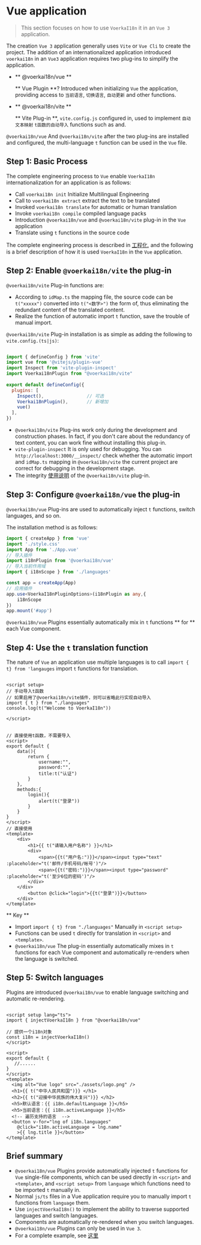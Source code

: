 # Vue application <!-- {docsify-ignore-all} -->

> This section focuses on how to use `VoerkaI18n` it in an `Vue 3` application.

The creation `Vue 3` application generally uses `Vite` or `Vue Cli` to create the project. The addition of an internationalized application introduced `voerkai18n` in an `Vue3` application requires two plug-ins to simplify the application.

- ** @voerkai18n/vue **

  ** Vue Plugin **? Introduced when initializing `Vue` the application, providing access to `当前语言`, `切换语言`, `自动更新` and other functions.

- ** @voerkai18n/vite **

  ** Vite Plug-in **, `vite.config.js` configured in, used to implement `自动文本映射` `t函数的自动导入` functions such as and.

  
 `@voerkai18n/vue` And `@voerkai18n/vite` after the two plug-ins are installed and configured, the multi-language `t` function can be used in the `Vue` file.

## Step 1: Basic Process

The complete engineering process to `Vue` enable `VoerkaI18n` internationalization for an application is as follows:

- Call `voerkai18n init` Initialize Multilingual Engineering
- Call to `voerkai18n extract` extract the text to be translated
- Invoked `voerkai18n translate` for automatic or human translation
- Invoke `voerkai18n compile` compiled language packs
- Introduction `@voerkai18n/vue` and `@voerkai18n/vite` plug-in in the `Vue` application
- Translate using `t` functions in the source code

The complete engineering process is described in [工程化](../start/quick-start), and the following is a brief description of how it is used `VoerkaI18n` in the `Vue` application.

## Step 2: Enable `@voerkai18n/vite` the plug-in

 `@voerkai18n/vite` Plug-in functions are:

- According to `idMap.ts` the mapping file, the source code can be `t("xxxxx")` converted into `t("<数字>")` the form of, thus eliminating the redundant content of the translated content.
- Realize the function of automatic import `t` function, save the trouble of manual import.

 `@voerkai18n/vite` Plug-in installation is as simple as adding the following to `vite.config.(ts|js)`:

```javascript

import { defineConfig } from 'vite'
import vue from '@vitejs/plugin-vue'
import Inspect from 'vite-plugin-inspect'
import Voerkai18nPlugin from "@voerkai18n/vite"
 
export default defineConfig({
  plugins: [    
    Inspect(),                // 可选    
    Voerkai18nPlugin(),       // 新增加
    vue()
  ],
})

```
-  `@voerkai18n/vite` Plug-ins work only during the development and construction phases. In fact, if you don't care about the redundancy of text content, you can work fine without installing this plug-in.
-  `vite-plugin-inspect` It is only used for debugging. You can `http://localhost:3000/__inspect/` check whether the automatic import and `idMap.ts` mapping in `@voerkai18n/vite` the current project are correct for debugging in the development stage.
- The integrity [使用说明](/guide/tools/vite) of the `@voerkai18n/vite` plug-in.
## Step 3: Configure `@voerkai18n/vue` the plug-in

 `@voerkai18n/vue` Plug-ins are used to automatically inject `t` functions, switch languages, and so on.


The installation method is as follows:

```typescript
import { createApp } from 'vue'
import './style.css'
import App from './App.vue'
// 导入插件
import i18nPlugin from '@voerkai18n/vue'
// 导入当前作用域
import { i18nScope } from './languages'

const app = createApp(App)
// 应用插件
app.use<VoerkaI18nPluginOptions>(i18nPlugin as any,{
    i18nScope
})
app.mount('#app')

```

 `@voerkai18n/vue` Plugins essentially automatically mix in `t` functions ** for ** each Vue component.

## Step 4: Use the `t` translation function

The nature of `Vue` an application use multiple languages is to call `import { t} from 'langauges` import `t` functions for translation.

```vue

<script setup>
// 手动导入t函数
// 如果启用了@voerkai18n/vite插件，则可以省略此行实现自动导入
import { t } from "./languages"
console.log(t("Welcome to VoerkaI18n"))

</script>


// 直接使用t函数，不需要导入
<script>
export default {
    data(){
        return {
            username:"",
            password:"",
            title:t("认证")
        }
    },
    methods:{
        login(){
            alert(t("登录"))
        }
    }
}
</script>
// 直接使用
<template>
	<div>
        <h1>{{ t("请输入用户名称") }}</h1>
        <div>
            <span>{{t("用户名:")}}</span><input type="text" :placeholder="t('邮件/手机号码/帐号')"/>
            <span>{{t("密码:")}}</span><input type="password" :placeholder="t('至少6位的密码')"/>            
    	</div>            
    </div>
        <button @click="login">{{t("登录")}}</button>
    </div>
</template>
```
 
** Key **
- Import `import { t} from "./languages"` Manually in `<script setup>`
- Functions can be used `t` directly for translation in `<script>` and `<template>`.
-  `@voerkai18n/vue` The plug-in essentially automatically mixes in `t` functions for each Vue component and automatically re-renders when the language is switched.


## Step 5: Switch languages

Plugins are introduced `@voerkai18n/vue` to enable language switching and automatic re-rendering.

```vue

<script setup lang="ts">
import { injectVoerkaI18n } from "@voerkai18n/vue"

// 提供一个i18n对象
const i18n = injectVoerkaI18n()
</script>

<script>
export default {
   //......
}
</script>  
<template>
  <img alt="Vue logo" src="./assets/logo.png" />
  <h1>{{ t("中华人民共和国")}} </h1>
  <h2>{{ t("迎接中华民族的伟大复兴")}} </h2>
  <h5>默认语言：{{ i18n.defaultLanguage }}</h5>
  <h5>当前语言：{{ i18n.activeLanguage }}</h5>
  <!-- 遍历支持的语言  -->
  <button v-for="lng of i18n.languages" 
    @click="i18n.activeLanguage = lng.name"  
    >{{ lng.title }}</button>
</template>

```
 

## Brief summary

-  `@voerkai18n/vue` Plugins provide automatically injected `t` functions for `Vue` single-file components, which can be used directly in `<script>` and `<template>`, and `<script setup>` from `language` which functions need to be imported `t` manually in.
- Normal `js/ts` files in a Vue application require you to manually import `t` functions from `language` them.
- Use `injectVoerkaI18n()` to implement the ability to traverse supported languages and switch languages.
- Components are automatically re-rendered when you switch languages.
-  `@voerkai18n/vue` Plugins can only be used in `Vue 3`.
- For a complete example, see [这里](https://github.com/zhangfisher/voerka-i18n/tree/master/examples/vue3-ts)


